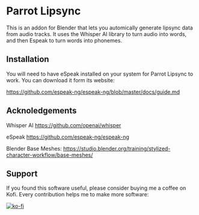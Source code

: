 # Parrot Lipsync

This is an addon for Blender that lets you automically generate lipsync data from audio tracks.  It uses the Whisper AI library to turn audio into words, and then Espeak to turn words into phonemes.


## Installation

You will need to have eSpeak installed on your system for Parrot Lipsync to work.  You can download it form its website:

https://github.com/espeak-ng/espeak-ng/blob/master/docs/guide.md

## Acknoledgements

Whisper AI
https://github.com/openai/whisper

eSpeak
https://github.com/espeak-ng/espeak-ng

Blender Base Meshes:
https://studio.blender.org/training/stylized-character-workflow/base-meshes/


## Support

If you found this software useful, please consider buying me a coffee on Kofi.  Every contribution helps me to make more software:

[![ko-fi](https://ko-fi.com/img/githubbutton_sm.svg)](https://ko-fi.com/Y8Y43J6OB)

